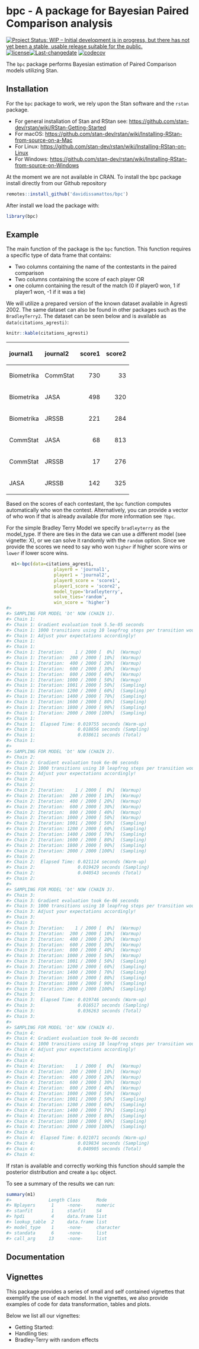 
<!-- README.md is generated from README.Rmd. Please edit that file -->

# bpc - A package for Bayesian Paired Comparison analysis

<!-- badges: start -->

[![Project Status: WIP – Initial development is in progress, but there
has not yet been a stable, usable release suitable for the
public.](https://www.repostatus.org/badges/latest/wip.svg)](https://www.repostatus.org/#wip)[![license](https://img.shields.io/github/license/mashape/apistatus.svg)](https://choosealicense.com/licenses/mit/)[![Last-changedate](https://img.shields.io/badge/last%20change-19%20October,%202020-yellowgreen.svg)](/commits/master)
[![codecov](https://codecov.io/gh/davidissamattos/bpc/branch/master/graph/badge.svg?token=6RTC7768CL)](undefined)

<!-- badges: end -->

The `bpc` package performs Bayesian estimation of Paired Comparison
models utilizing Stan.

## Installation

For the `bpc` package to work, we rely upon the Stan software and the
`rstan` package.

  - For general installation of Stan and RStan see:
    <https://github.com/stan-dev/rstan/wiki/RStan-Getting-Started>
  - For macOS:
    <https://github.com/stan-dev/rstan/wiki/Installing-RStan-from-source-on-a-Mac>
  - For Linux:
    <https://github.com/stan-dev/rstan/wiki/Installing-RStan-on-Linux>
  - For Windows:
    <https://github.com/stan-dev/rstan/wiki/Installing-RStan-from-source-on-Windows>

At the moment we are not available in CRAN. To install the bpc package
install directly from our Github repository

``` r
remotes::install_github('davidissamattos/bpc')
```

After install we load the package with:

``` r
library(bpc)
```

## Example

The main function of the package is the `bpc` function. This function
requires a specific type of data frame that contains:

  - Two columns containing the name of the contestants in the paired
    comparison
  - Two columns containing the score of each player OR
  - one column containing the result of the match (0 if player0 won, 1
    if player1 won, -1 if it was a tie)

We will utilize a prepared version of the known dataset available in
Agresti 2002. The same dataset can also be found in other packages such
as the `BradleyTerry2`. The dataset can be seen below and is available
as `data(citations_agresti)`:

``` r
knitr::kable(citations_agresti)
```

<table>

<thead>

<tr>

<th style="text-align:left;">

journal1

</th>

<th style="text-align:left;">

journal2

</th>

<th style="text-align:right;">

score1

</th>

<th style="text-align:right;">

score2

</th>

</tr>

</thead>

<tbody>

<tr>

<td style="text-align:left;">

Biometrika

</td>

<td style="text-align:left;">

CommStat

</td>

<td style="text-align:right;">

730

</td>

<td style="text-align:right;">

33

</td>

</tr>

<tr>

<td style="text-align:left;">

Biometrika

</td>

<td style="text-align:left;">

JASA

</td>

<td style="text-align:right;">

498

</td>

<td style="text-align:right;">

320

</td>

</tr>

<tr>

<td style="text-align:left;">

Biometrika

</td>

<td style="text-align:left;">

JRSSB

</td>

<td style="text-align:right;">

221

</td>

<td style="text-align:right;">

284

</td>

</tr>

<tr>

<td style="text-align:left;">

CommStat

</td>

<td style="text-align:left;">

JASA

</td>

<td style="text-align:right;">

68

</td>

<td style="text-align:right;">

813

</td>

</tr>

<tr>

<td style="text-align:left;">

CommStat

</td>

<td style="text-align:left;">

JRSSB

</td>

<td style="text-align:right;">

17

</td>

<td style="text-align:right;">

276

</td>

</tr>

<tr>

<td style="text-align:left;">

JASA

</td>

<td style="text-align:left;">

JRSSB

</td>

<td style="text-align:right;">

142

</td>

<td style="text-align:right;">

325

</td>

</tr>

</tbody>

</table>

Based on the scores of each contestant, the `bpc` function computes
automatically who won the contest. Alternatively, you can provide a
vector of who won if that is already available (for more information see
`?bpc`.

For the simple Bradley Terry Model we specify `bradleyterry` as the
model\_type. If there are ties in the data we can use a different model
(see vignette: X), or we can solve it randomly with the `random` option.
Since we provide the scores we need to say who won `higher` if higher
score wins or `lower` if lower score wins.

``` r
  m1<-bpc(data=citations_agresti,
                  player0 = 'journal1',
                  player1 = 'journal2',
                  player0_score = 'score1',
                  player1_score = 'score2',
                  model_type='bradleyterry',
                  solve_ties='random',
                  win_score = 'higher')
#> 
#> SAMPLING FOR MODEL 'bt' NOW (CHAIN 1).
#> Chain 1: 
#> Chain 1: Gradient evaluation took 5.5e-05 seconds
#> Chain 1: 1000 transitions using 10 leapfrog steps per transition would take 0.55 seconds.
#> Chain 1: Adjust your expectations accordingly!
#> Chain 1: 
#> Chain 1: 
#> Chain 1: Iteration:    1 / 2000 [  0%]  (Warmup)
#> Chain 1: Iteration:  200 / 2000 [ 10%]  (Warmup)
#> Chain 1: Iteration:  400 / 2000 [ 20%]  (Warmup)
#> Chain 1: Iteration:  600 / 2000 [ 30%]  (Warmup)
#> Chain 1: Iteration:  800 / 2000 [ 40%]  (Warmup)
#> Chain 1: Iteration: 1000 / 2000 [ 50%]  (Warmup)
#> Chain 1: Iteration: 1001 / 2000 [ 50%]  (Sampling)
#> Chain 1: Iteration: 1200 / 2000 [ 60%]  (Sampling)
#> Chain 1: Iteration: 1400 / 2000 [ 70%]  (Sampling)
#> Chain 1: Iteration: 1600 / 2000 [ 80%]  (Sampling)
#> Chain 1: Iteration: 1800 / 2000 [ 90%]  (Sampling)
#> Chain 1: Iteration: 2000 / 2000 [100%]  (Sampling)
#> Chain 1: 
#> Chain 1:  Elapsed Time: 0.019755 seconds (Warm-up)
#> Chain 1:                0.018856 seconds (Sampling)
#> Chain 1:                0.038611 seconds (Total)
#> Chain 1: 
#> 
#> SAMPLING FOR MODEL 'bt' NOW (CHAIN 2).
#> Chain 2: 
#> Chain 2: Gradient evaluation took 6e-06 seconds
#> Chain 2: 1000 transitions using 10 leapfrog steps per transition would take 0.06 seconds.
#> Chain 2: Adjust your expectations accordingly!
#> Chain 2: 
#> Chain 2: 
#> Chain 2: Iteration:    1 / 2000 [  0%]  (Warmup)
#> Chain 2: Iteration:  200 / 2000 [ 10%]  (Warmup)
#> Chain 2: Iteration:  400 / 2000 [ 20%]  (Warmup)
#> Chain 2: Iteration:  600 / 2000 [ 30%]  (Warmup)
#> Chain 2: Iteration:  800 / 2000 [ 40%]  (Warmup)
#> Chain 2: Iteration: 1000 / 2000 [ 50%]  (Warmup)
#> Chain 2: Iteration: 1001 / 2000 [ 50%]  (Sampling)
#> Chain 2: Iteration: 1200 / 2000 [ 60%]  (Sampling)
#> Chain 2: Iteration: 1400 / 2000 [ 70%]  (Sampling)
#> Chain 2: Iteration: 1600 / 2000 [ 80%]  (Sampling)
#> Chain 2: Iteration: 1800 / 2000 [ 90%]  (Sampling)
#> Chain 2: Iteration: 2000 / 2000 [100%]  (Sampling)
#> Chain 2: 
#> Chain 2:  Elapsed Time: 0.021114 seconds (Warm-up)
#> Chain 2:                0.019429 seconds (Sampling)
#> Chain 2:                0.040543 seconds (Total)
#> Chain 2: 
#> 
#> SAMPLING FOR MODEL 'bt' NOW (CHAIN 3).
#> Chain 3: 
#> Chain 3: Gradient evaluation took 6e-06 seconds
#> Chain 3: 1000 transitions using 10 leapfrog steps per transition would take 0.06 seconds.
#> Chain 3: Adjust your expectations accordingly!
#> Chain 3: 
#> Chain 3: 
#> Chain 3: Iteration:    1 / 2000 [  0%]  (Warmup)
#> Chain 3: Iteration:  200 / 2000 [ 10%]  (Warmup)
#> Chain 3: Iteration:  400 / 2000 [ 20%]  (Warmup)
#> Chain 3: Iteration:  600 / 2000 [ 30%]  (Warmup)
#> Chain 3: Iteration:  800 / 2000 [ 40%]  (Warmup)
#> Chain 3: Iteration: 1000 / 2000 [ 50%]  (Warmup)
#> Chain 3: Iteration: 1001 / 2000 [ 50%]  (Sampling)
#> Chain 3: Iteration: 1200 / 2000 [ 60%]  (Sampling)
#> Chain 3: Iteration: 1400 / 2000 [ 70%]  (Sampling)
#> Chain 3: Iteration: 1600 / 2000 [ 80%]  (Sampling)
#> Chain 3: Iteration: 1800 / 2000 [ 90%]  (Sampling)
#> Chain 3: Iteration: 2000 / 2000 [100%]  (Sampling)
#> Chain 3: 
#> Chain 3:  Elapsed Time: 0.019746 seconds (Warm-up)
#> Chain 3:                0.016517 seconds (Sampling)
#> Chain 3:                0.036263 seconds (Total)
#> Chain 3: 
#> 
#> SAMPLING FOR MODEL 'bt' NOW (CHAIN 4).
#> Chain 4: 
#> Chain 4: Gradient evaluation took 9e-06 seconds
#> Chain 4: 1000 transitions using 10 leapfrog steps per transition would take 0.09 seconds.
#> Chain 4: Adjust your expectations accordingly!
#> Chain 4: 
#> Chain 4: 
#> Chain 4: Iteration:    1 / 2000 [  0%]  (Warmup)
#> Chain 4: Iteration:  200 / 2000 [ 10%]  (Warmup)
#> Chain 4: Iteration:  400 / 2000 [ 20%]  (Warmup)
#> Chain 4: Iteration:  600 / 2000 [ 30%]  (Warmup)
#> Chain 4: Iteration:  800 / 2000 [ 40%]  (Warmup)
#> Chain 4: Iteration: 1000 / 2000 [ 50%]  (Warmup)
#> Chain 4: Iteration: 1001 / 2000 [ 50%]  (Sampling)
#> Chain 4: Iteration: 1200 / 2000 [ 60%]  (Sampling)
#> Chain 4: Iteration: 1400 / 2000 [ 70%]  (Sampling)
#> Chain 4: Iteration: 1600 / 2000 [ 80%]  (Sampling)
#> Chain 4: Iteration: 1800 / 2000 [ 90%]  (Sampling)
#> Chain 4: Iteration: 2000 / 2000 [100%]  (Sampling)
#> Chain 4: 
#> Chain 4:  Elapsed Time: 0.021071 seconds (Warm-up)
#> Chain 4:                0.019834 seconds (Sampling)
#> Chain 4:                0.040905 seconds (Total)
#> Chain 4:
```

If rstan is available and correctly working this function should sample
the posterior distribution and create a `bpc` object.

To see a summary of the results we can run:

``` r
summary(m1)
#>              Length Class      Mode     
#> Nplayers      1     -none-     numeric  
#> stanfit       1     stanfit    S4       
#> hpdi          4     data.frame list     
#> lookup_table  2     data.frame list     
#> model_type    1     -none-     character
#> standata      6     -none-     list     
#> call_arg     13     -none-     list
```

## Documentation

## Vignettes

This package provides a series of small and self contained vignettes
that exemplify the use of each model. In the vignettes, we also provide
examples of code for data transformation, tables and plots.

Below we list all our vignettes:

  - Getting Started:
  - Handling ties:
  - Bradley-Terry with random effects
